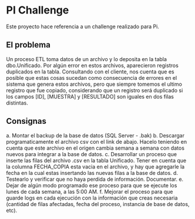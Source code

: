 # PI Challenge

Este proyecto hace referencia a un challenge realizado para Pi. 

##  El problema

Un proceso ETL toma datos de un archivo y lo deposita en la tabla dbo.Unificado.
Por algún error en estos archivos, aparecieron registros duplicados en la tabla.
Consultando con el cliente, nos cuenta que es posible que estas cosas sucedan como consecuencia de errores en el sistema que genera estos archivos, pero que siempre tomemos el ultimo registro que fue copiado, considerando que un registro será duplicado si los campos [ID], [MUESTRA] y [RESULTADO] son iguales en dos filas distintas.

## Consignas

a. Montar el backup de la base de datos (SQL Server - .bak)
b. Descargar programaticamente el archivo csv con el link de abajo. Hacelo teniendo en cuenta que este archivo en el origen cambia semana a semana con datos nuevos para integrar a la base de datos.
c. Desarrollar un proceso que inserte las filas del archivo .csv en la tabla Unificado. Tener en cuenta que la columna FECHA_COPIA esta vacia en el archivo, y hay que agregarle la fecha en la cual estas insertando las nuevas filas a la base de datos.
d. Testearlo y verificar que no haya perdida de información. Documentar.
e. Dejar de algún modo programado ese proceso para que se ejecute los lunes de cada semana, a las 5:00 AM.
f. Mejorar el proceso para que guarde logs en cada ejecución con la información que creas necesaria (cantidad de filas afectadas, fecha del proceso, instancia de base de datos, etc).
